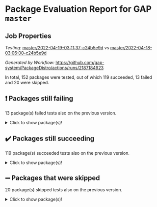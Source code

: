 # Package Evaluation Report for GAP `master`

## Job Properties

*Testing:* [master/2022-04-19-03:11:37-c24b5e9d](https://github.com/gap-system/PackageDistro/blob/data/reports/master/2022-04-19-03:11:37-c24b5e9d) vs [master/2022-04-18-03:06:00-c24b5e9d](https://github.com/gap-system/PackageDistro/blob/data/reports/master/2022-04-18-03:06:00-c24b5e9d)

*Generated by Workflow:* https://github.com/gap-system/PackageDistro/actions/runs/2187184923

In total, 152 packages were tested, out of which 119 succeeded, 13 failed and 20 were skipped.

## :exclamation: Packages still failing

13 package(s) failed tests also on the previous version.
<details><summary>Click to show package(s)!</summary>

- fining 1.4.1 [(failure)](https://github.com/gap-system/PackageDistro/runs/6071477814?check_suite_focus=true)
- francy 1.2.4 [(failure)](https://github.com/gap-system/PackageDistro/runs/6071478006?check_suite_focus=true)
- hap 1.38 [(failure)](https://github.com/gap-system/PackageDistro/runs/6071478524?check_suite_focus=true)
- normalizinterface 1.3.2 [(failure)](https://github.com/gap-system/PackageDistro/runs/6071480008?check_suite_focus=true)
- packagemanager 1.2 [(failure)](https://github.com/gap-system/PackageDistro/runs/6071480212?check_suite_focus=true)
- rcwa 4.6.4 [(failure)](https://github.com/gap-system/PackageDistro/runs/6071480585?check_suite_focus=true)
- recog 1.3.2 [(failure)](https://github.com/gap-system/PackageDistro/runs/6071480657?check_suite_focus=true)
- semigroups 4.0.0 [(failure)](https://github.com/gap-system/PackageDistro/runs/6071480820?check_suite_focus=true)
- sonata 2.9.3 [(failure)](https://github.com/gap-system/PackageDistro/runs/6071481098?check_suite_focus=true)
- transgrp 3.6.1 [(failure)](https://github.com/gap-system/PackageDistro/runs/6071481311?check_suite_focus=true)
- unitlib 4.0.0 [(failure)](https://github.com/gap-system/PackageDistro/runs/6071481427?check_suite_focus=true)
- wedderga 4.10.1 [(failure)](https://github.com/gap-system/PackageDistro/runs/6071481547?check_suite_focus=true)
- yangbaxter 0.9.0 [(failure)](https://github.com/gap-system/PackageDistro/runs/6071481644?check_suite_focus=true)
</details>

## :heavy_check_mark: Packages still succeeding

119 package(s) succeeded tests also on the previous version.
<details><summary>Click to show package(s)!</summary>

- ace 5.4 [(success)](https://github.com/gap-system/PackageDistro/runs/6071476740?check_suite_focus=true)
- aclib 1.3.2 [(success)](https://github.com/gap-system/PackageDistro/runs/6071476771?check_suite_focus=true)
- agt 0.2 [(success)](https://github.com/gap-system/PackageDistro/runs/6071476818?check_suite_focus=true)
- alnuth 3.2.1 [(success)](https://github.com/gap-system/PackageDistro/runs/6071476848?check_suite_focus=true)
- anupq 3.2.6 [(success)](https://github.com/gap-system/PackageDistro/runs/6071476880?check_suite_focus=true)
- atlasrep 2.1.2 [(success)](https://github.com/gap-system/PackageDistro/runs/6071476917?check_suite_focus=true)
- autodoc 2022.03.10 [(success)](https://github.com/gap-system/PackageDistro/runs/6071476954?check_suite_focus=true)
- automata 1.15 [(success)](https://github.com/gap-system/PackageDistro/runs/6071476978?check_suite_focus=true)
- automgrp 1.3.2 [(success)](https://github.com/gap-system/PackageDistro/runs/6071477012?check_suite_focus=true)
- autpgrp 1.10.2 [(success)](https://github.com/gap-system/PackageDistro/runs/6071477046?check_suite_focus=true)
- cap 2022.04-02 [(success)](https://github.com/gap-system/PackageDistro/runs/6071477077?check_suite_focus=true)
- caratinterface 2.3.3 [(success)](https://github.com/gap-system/PackageDistro/runs/6071477114?check_suite_focus=true)
- cddinterface 2020.06.24 [(success)](https://github.com/gap-system/PackageDistro/runs/6071477146?check_suite_focus=true)
- circle 1.6.4 [(success)](https://github.com/gap-system/PackageDistro/runs/6071477185?check_suite_focus=true)
- cohomolo 1.6.10 [(success)](https://github.com/gap-system/PackageDistro/runs/6071477223?check_suite_focus=true)
- congruence 1.2.3 [(success)](https://github.com/gap-system/PackageDistro/runs/6071477250?check_suite_focus=true)
- corelg 1.56 [(success)](https://github.com/gap-system/PackageDistro/runs/6071477278?check_suite_focus=true)
- crime 1.6 [(success)](https://github.com/gap-system/PackageDistro/runs/6071477302?check_suite_focus=true)
- crisp 1.4.5 [(success)](https://github.com/gap-system/PackageDistro/runs/6071477324?check_suite_focus=true)
- crypting 0.10 [(success)](https://github.com/gap-system/PackageDistro/runs/6071477347?check_suite_focus=true)
- cryst 4.1.24 [(success)](https://github.com/gap-system/PackageDistro/runs/6071477371?check_suite_focus=true)
- crystcat 1.1.9 [(success)](https://github.com/gap-system/PackageDistro/runs/6071477403?check_suite_focus=true)
- ctbllib 1.3.3 [(success)](https://github.com/gap-system/PackageDistro/runs/6071477424?check_suite_focus=true)
- cubefree 1.19 [(success)](https://github.com/gap-system/PackageDistro/runs/6071477453?check_suite_focus=true)
- curlinterface 2.2.2 [(success)](https://github.com/gap-system/PackageDistro/runs/6071477482?check_suite_focus=true)
- cvec 2.7.5 [(success)](https://github.com/gap-system/PackageDistro/runs/6071477509?check_suite_focus=true)
- datastructures 0.2.7 [(success)](https://github.com/gap-system/PackageDistro/runs/6071477544?check_suite_focus=true)
- deepthought 1.0.5 [(success)](https://github.com/gap-system/PackageDistro/runs/6071477572?check_suite_focus=true)
- design 1.7 [(success)](https://github.com/gap-system/PackageDistro/runs/6071477606?check_suite_focus=true)
- difsets 2.3.1 [(success)](https://github.com/gap-system/PackageDistro/runs/6071477637?check_suite_focus=true)
- digraphs 1.5.2 [(success)](https://github.com/gap-system/PackageDistro/runs/6071477662?check_suite_focus=true)
- edim 1.3.5 [(success)](https://github.com/gap-system/PackageDistro/runs/6071477688?check_suite_focus=true)
- example 4.3.0 [(success)](https://github.com/gap-system/PackageDistro/runs/6071477710?check_suite_focus=true)
- factint 1.6.3 [(success)](https://github.com/gap-system/PackageDistro/runs/6071477736?check_suite_focus=true)
- ferret 1.0.7 [(success)](https://github.com/gap-system/PackageDistro/runs/6071477760?check_suite_focus=true)
- fga 1.4.0 [(success)](https://github.com/gap-system/PackageDistro/runs/6071477778?check_suite_focus=true)
- float 1.0.3 [(success)](https://github.com/gap-system/PackageDistro/runs/6071477839?check_suite_focus=true)
- format 1.4.3 [(success)](https://github.com/gap-system/PackageDistro/runs/6071477863?check_suite_focus=true)
- forms 1.2.7 [(success)](https://github.com/gap-system/PackageDistro/runs/6071477893?check_suite_focus=true)
- fplsa 1.2.5 [(success)](https://github.com/gap-system/PackageDistro/runs/6071477929?check_suite_focus=true)
- fr 2.4.8 [(success)](https://github.com/gap-system/PackageDistro/runs/6071477971?check_suite_focus=true)
- fwtree 1.3 [(success)](https://github.com/gap-system/PackageDistro/runs/6071478048?check_suite_focus=true)
- gbnp 1.0.5 [(success)](https://github.com/gap-system/PackageDistro/runs/6071478097?check_suite_focus=true)
- generalizedmorphismsforcap 2022.03-03 [(success)](https://github.com/gap-system/PackageDistro/runs/6071478133?check_suite_focus=true)
- genss 1.6.6 [(success)](https://github.com/gap-system/PackageDistro/runs/6071478196?check_suite_focus=true)
- gradedringforhomalg 2022.03-01 [(success)](https://github.com/gap-system/PackageDistro/runs/6071478239?check_suite_focus=true)
- grape 4.8.5 [(success)](https://github.com/gap-system/PackageDistro/runs/6071478279?check_suite_focus=true)
- groupoids 1.69 [(success)](https://github.com/gap-system/PackageDistro/runs/6071478314?check_suite_focus=true)
- grpconst 2.6.2 [(success)](https://github.com/gap-system/PackageDistro/runs/6071478342?check_suite_focus=true)
- guarana 0.96.3 [(success)](https://github.com/gap-system/PackageDistro/runs/6071478374?check_suite_focus=true)
- guava 3.15 [(success)](https://github.com/gap-system/PackageDistro/runs/6071478441?check_suite_focus=true)
- hapcryst 0.1.14 [(success)](https://github.com/gap-system/PackageDistro/runs/6071478601?check_suite_focus=true)
- hecke 1.5.3 [(success)](https://github.com/gap-system/PackageDistro/runs/6071478694?check_suite_focus=true)
- help 3.5 [(success)](https://github.com/gap-system/PackageDistro/runs/6071478764?check_suite_focus=true)
- idrel 2.43 [(success)](https://github.com/gap-system/PackageDistro/runs/6071478846?check_suite_focus=true)
- images 1.3.1 [(success)](https://github.com/gap-system/PackageDistro/runs/6071478903?check_suite_focus=true)
- intpic 0.2.4 [(success)](https://github.com/gap-system/PackageDistro/runs/6071478967?check_suite_focus=true)
- io 4.7.2 [(success)](https://github.com/gap-system/PackageDistro/runs/6071479006?check_suite_focus=true)
- irredsol 1.4.3 [(success)](https://github.com/gap-system/PackageDistro/runs/6071479039?check_suite_focus=true)
- json 2.1.0 [(success)](https://github.com/gap-system/PackageDistro/runs/6071479070?check_suite_focus=true)
- jupyterkernel 1.4.1 [(success)](https://github.com/gap-system/PackageDistro/runs/6071479100?check_suite_focus=true)
- jupyterviz 1.5.1 [(success)](https://github.com/gap-system/PackageDistro/runs/6071479122?check_suite_focus=true)
- kan 1.34 [(success)](https://github.com/gap-system/PackageDistro/runs/6071479160?check_suite_focus=true)
- kbmag 1.5.9 [(success)](https://github.com/gap-system/PackageDistro/runs/6071479196?check_suite_focus=true)
- laguna 3.9.4 [(success)](https://github.com/gap-system/PackageDistro/runs/6071479237?check_suite_focus=true)
- liealgdb 2.2.1 [(success)](https://github.com/gap-system/PackageDistro/runs/6071479276?check_suite_focus=true)
- liepring 2.6 [(success)](https://github.com/gap-system/PackageDistro/runs/6071479320?check_suite_focus=true)
- liering 2.4.2 [(success)](https://github.com/gap-system/PackageDistro/runs/6071479362?check_suite_focus=true)
- linearalgebraforcap 2022.04-02 [(success)](https://github.com/gap-system/PackageDistro/runs/6071479412?check_suite_focus=true)
- loops 3.4.1 [(success)](https://github.com/gap-system/PackageDistro/runs/6071479452?check_suite_focus=true)
- lpres 1.0.3 [(success)](https://github.com/gap-system/PackageDistro/runs/6071479494?check_suite_focus=true)
- majoranaalgebras 1.4 [(success)](https://github.com/gap-system/PackageDistro/runs/6071479564?check_suite_focus=true)
- mapclass 1.4.5 [(success)](https://github.com/gap-system/PackageDistro/runs/6071479617?check_suite_focus=true)
- matgrp 0.64 [(success)](https://github.com/gap-system/PackageDistro/runs/6071479654?check_suite_focus=true)
- modisom 2.5.1 [(success)](https://github.com/gap-system/PackageDistro/runs/6071479695?check_suite_focus=true)
- modulepresentationsforcap 2022.03-02 [(success)](https://github.com/gap-system/PackageDistro/runs/6071479737?check_suite_focus=true)
- monoidalcategories 2022.03-02 [(success)](https://github.com/gap-system/PackageDistro/runs/6071479850?check_suite_focus=true)
- nconvex 2020.11-04 [(success)](https://github.com/gap-system/PackageDistro/runs/6071479905?check_suite_focus=true)
- nilmat 1.4.1 [(success)](https://github.com/gap-system/PackageDistro/runs/6071479935?check_suite_focus=true)
- nock 1.5 [(success)](https://github.com/gap-system/PackageDistro/runs/6071479967?check_suite_focus=true)
- nq 2.5.8 [(success)](https://github.com/gap-system/PackageDistro/runs/6071480052?check_suite_focus=true)
- numericalsgps 1.3.0 [(success)](https://github.com/gap-system/PackageDistro/runs/6071480088?check_suite_focus=true)
- openmath 11.5.0 [(success)](https://github.com/gap-system/PackageDistro/runs/6071480132?check_suite_focus=true)
- orb 4.8.4 [(success)](https://github.com/gap-system/PackageDistro/runs/6071480160?check_suite_focus=true)
- patternclass 2.4.2 [(success)](https://github.com/gap-system/PackageDistro/runs/6071480278?check_suite_focus=true)
- permut 2.0.4 [(success)](https://github.com/gap-system/PackageDistro/runs/6071480318?check_suite_focus=true)
- polenta 1.3.10 [(success)](https://github.com/gap-system/PackageDistro/runs/6071480362?check_suite_focus=true)
- polymaking 0.8.6 [(success)](https://github.com/gap-system/PackageDistro/runs/6071480396?check_suite_focus=true)
- primgrp 3.4.1 [(success)](https://github.com/gap-system/PackageDistro/runs/6071480425?check_suite_focus=true)
- profiling 2.5.0 [(success)](https://github.com/gap-system/PackageDistro/runs/6071480463?check_suite_focus=true)
- qpa 1.33 [(success)](https://github.com/gap-system/PackageDistro/runs/6071480494?check_suite_focus=true)
- quagroup 1.8.3 [(success)](https://github.com/gap-system/PackageDistro/runs/6071480522?check_suite_focus=true)
- radiroot 2.9 [(success)](https://github.com/gap-system/PackageDistro/runs/6071480551?check_suite_focus=true)
- rds 1.8 [(success)](https://github.com/gap-system/PackageDistro/runs/6071480624?check_suite_focus=true)
- repndecomp 1.2.1 [(success)](https://github.com/gap-system/PackageDistro/runs/6071480690?check_suite_focus=true)
- repsn 3.1.0 [(success)](https://github.com/gap-system/PackageDistro/runs/6071480719?check_suite_focus=true)
- resclasses 4.7.2 [(success)](https://github.com/gap-system/PackageDistro/runs/6071480756?check_suite_focus=true)
- scscp 2.3.1 [(success)](https://github.com/gap-system/PackageDistro/runs/6071480783?check_suite_focus=true)
- sglppow 2.2 [(success)](https://github.com/gap-system/PackageDistro/runs/6071480863?check_suite_focus=true)
- sgpviz 0.999.5 [(success)](https://github.com/gap-system/PackageDistro/runs/6071480902?check_suite_focus=true)
- simpcomp 2.1.14 [(success)](https://github.com/gap-system/PackageDistro/runs/6071480927?check_suite_focus=true)
- singular 2020.12.18 [(success)](https://github.com/gap-system/PackageDistro/runs/6071480964?check_suite_focus=true)
- sla 1.5.3 [(success)](https://github.com/gap-system/PackageDistro/runs/6071480997?check_suite_focus=true)
- smallgrp 1.5 [(success)](https://github.com/gap-system/PackageDistro/runs/6071481025?check_suite_focus=true)
- smallsemi 0.6.13 [(success)](https://github.com/gap-system/PackageDistro/runs/6071481061?check_suite_focus=true)
- sophus 1.25 [(success)](https://github.com/gap-system/PackageDistro/runs/6071481127?check_suite_focus=true)
- spinsym 1.5.2 [(success)](https://github.com/gap-system/PackageDistro/runs/6071481156?check_suite_focus=true)
- symbcompcc 1.3.2 [(success)](https://github.com/gap-system/PackageDistro/runs/6071481185?check_suite_focus=true)
- thelma 1.3 [(success)](https://github.com/gap-system/PackageDistro/runs/6071481210?check_suite_focus=true)
- tomlib 1.2.9 [(success)](https://github.com/gap-system/PackageDistro/runs/6071481240?check_suite_focus=true)
- toric 1.9.5 [(success)](https://github.com/gap-system/PackageDistro/runs/6071481273?check_suite_focus=true)
- ugaly 4.0.2 [(success)](https://github.com/gap-system/PackageDistro/runs/6071481354?check_suite_focus=true)
- unipot 1.5 [(success)](https://github.com/gap-system/PackageDistro/runs/6071481394?check_suite_focus=true)
- utils 0.72 [(success)](https://github.com/gap-system/PackageDistro/runs/6071481458?check_suite_focus=true)
- uuid 0.7 [(success)](https://github.com/gap-system/PackageDistro/runs/6071481483?check_suite_focus=true)
- walrus 0.9991 [(success)](https://github.com/gap-system/PackageDistro/runs/6071481512?check_suite_focus=true)
- xmod 2.86 [(success)](https://github.com/gap-system/PackageDistro/runs/6071481581?check_suite_focus=true)
- xmodalg 1.18 [(success)](https://github.com/gap-system/PackageDistro/runs/6071481618?check_suite_focus=true)
- zeromqinterface 0.13 [(success)](https://github.com/gap-system/PackageDistro/runs/6071481680?check_suite_focus=true)
</details>

## :heavy_minus_sign: Packages that were skipped

20 package(s) skipped tests also on the previous version.
<details><summary>Click to show package(s)!</summary>

- 4ti2interface 2022.03-01 [(skipped)](https://github.com/gap-system/PackageDistro/runs/6071421808?check_suite_focus=true)
- browse 1.8.14 [(skipped)](https://github.com/gap-system/PackageDistro/runs/6071421808?check_suite_focus=true)
- examplesforhomalg 2022.03-01 [(skipped)](https://github.com/gap-system/PackageDistro/runs/6071421808?check_suite_focus=true)
- gapdoc 1.6.5 [(skipped)](https://github.com/gap-system/PackageDistro/runs/6071421808?check_suite_focus=true)
- gauss 2022.03-01 [(skipped)](https://github.com/gap-system/PackageDistro/runs/6071421808?check_suite_focus=true)
- gaussforhomalg 2022.03-01 [(skipped)](https://github.com/gap-system/PackageDistro/runs/6071421808?check_suite_focus=true)
- gradedmodules 2022.03-01 [(skipped)](https://github.com/gap-system/PackageDistro/runs/6071421808?check_suite_focus=true)
- homalg 2022.03-01 [(skipped)](https://github.com/gap-system/PackageDistro/runs/6071421808?check_suite_focus=true)
- homalgtocas 2022.03-01 [(skipped)](https://github.com/gap-system/PackageDistro/runs/6071421808?check_suite_focus=true)
- io_forhomalg 2022.03-01 [(skipped)](https://github.com/gap-system/PackageDistro/runs/6071421808?check_suite_focus=true)
- itc 1.5.1 [(skipped)](https://github.com/gap-system/PackageDistro/runs/6071421808?check_suite_focus=true)
- localizeringforhomalg 2022.03-01 [(skipped)](https://github.com/gap-system/PackageDistro/runs/6071421808?check_suite_focus=true)
- matricesforhomalg 2022.03-02 [(skipped)](https://github.com/gap-system/PackageDistro/runs/6071421808?check_suite_focus=true)
- modules 2022.03-01 [(skipped)](https://github.com/gap-system/PackageDistro/runs/6071421808?check_suite_focus=true)
- polycyclic 2.16 [(skipped)](https://github.com/gap-system/PackageDistro/runs/6071421808?check_suite_focus=true)
- ringsforhomalg 2022.03-01 [(skipped)](https://github.com/gap-system/PackageDistro/runs/6071421808?check_suite_focus=true)
- sco 2022.03-01 [(skipped)](https://github.com/gap-system/PackageDistro/runs/6071421808?check_suite_focus=true)
- toolsforhomalg 2022.04-01 [(skipped)](https://github.com/gap-system/PackageDistro/runs/6071421808?check_suite_focus=true)
- toricvarieties 2022.03.23 [(skipped)](https://github.com/gap-system/PackageDistro/runs/6071421808?check_suite_focus=true)
- xgap 4.31 [(skipped)](https://github.com/gap-system/PackageDistro/runs/6071421808?check_suite_focus=true)
</details>

